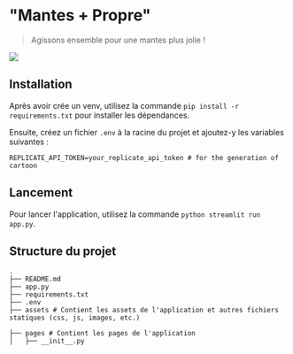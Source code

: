 # "Mantes + Propre" 

> Agissons ensemble pour une mantes plus jolie !

![](assets/images/)


## Installation

Après avoir crée un venv, utilisez la commande `pip install -r requirements.txt` pour installer les dépendances.

Ensuite, créez un fichier `.env` à la racine du projet et ajoutez-y les variables suivantes :

```
REPLICATE_API_TOKEN=your_replicate_api_token # for the generation of cartoon

```

## Lancement

Pour lancer l'application, utilisez la commande `python streamlit run app.py`.

## Structure du projet

``` 
.
├── README.md
├── app.py 
├── requirements.txt
├── .env
├── assets # Contient les assets de l'application et autres fichiers statiques (css, js, images, etc.)

├── pages # Contient les pages de l'application
│   ├── __init__.py